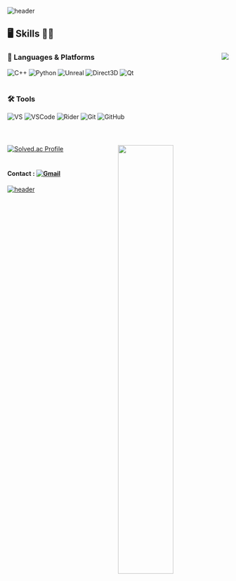 ![header](https://capsule-render.vercel.app/api?type=slice&color=C3D6FA&height=150&section=header&text=👋Hi!%20I'm%20Kclient&fontSize=85&fontAlign=50&fontAlignY=50&desc=Hello,%20World!&descSize=22&descAlign=82&descAlignY=84)

## 🖥 Skills 👩‍💻
### 📝 Languages & Platforms <img align='right' src='https://github-readme-stats.vercel.app/api/top-langs/?username=go4521304&layout=compact'>
![C++](https://img.shields.io/badge/C%2B%2B-00599C?&style=flat-square&logo=C%2B%2B&logoColor=white)
![Python](https://img.shields.io/badge/Python-3776AB?&style=flat-square&logo=Python&logoColor=white)
![Unreal](https://img.shields.io/badge/Unreal%20Engine-0E1128?&style=flat-square&logo=Unreal%20Engine&logoColor=white)
![Direct3D](https://img.shields.io/badge/Direct3D%2012-0078D6?&style=flat-square&logo=Windows&logoColor=white)
![Qt](https://img.shields.io/badge/Qt-41CD52?&style=flat-square&logo=Qt&logoColor=white)
</br></br>

### 🛠 Tools
![VS](https://img.shields.io/badge/Visual%20Studio-5C2D91?&style=flat-square&logo=Visual%20Studio&logoColor=white)
![VSCode](https://img.shields.io/badge/Visual%20Studio%20Code-007ACC?&style=flat-square&logo=Visual%20Studio%20Code&logoColor=white)
![Rider](https://img.shields.io/badge/Rider-000000?&style=flat-square&logo=Rider&logoColor=white)
![Git](https://img.shields.io/badge/Git-F05032?&style=flat-square&logo=Git&logoColor=white)
![GitHub](https://img.shields.io/badge/GitHub-181717?&style=flat-square&logo=GitHub&logoColor=white)
</br>
#
</br> <img align='right' width="50%" src='https://github-readme-stats.vercel.app/api?username=go4521304&show_icons=&theme=default'>
[![Solved.ac Profile](http://mazassumnida.wtf/api/v2/generate_badge?boj=go4521304)](https://solved.ac/go4521304/)
</br>
#
#### Contact : <a href="mailto:go4521304@gmail.com">![Gmail](https://img.shields.io/badge/Gmail-EA4335?&style=flat-square&logo=Gmail&logoColor=white)
![header](https://capsule-render.vercel.app/api?type=slice&color=FAEEC2&height=150&section=footer&text=Bye%20Bye,%20See%20U&fontSize=60&rotate=10&fontAlign=27&fontAlignY=78)
